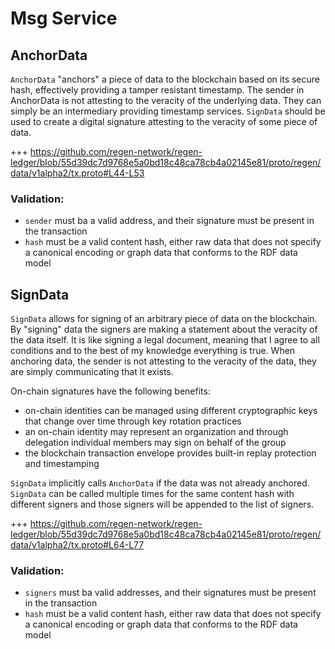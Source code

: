 # Msg Service

## AnchorData

`AnchorData` "anchors" a piece of data to the blockchain based on its secure hash, effectively providing a tamper resistant timestamp. The sender in AnchorData is not attesting to the veracity of the underlying data. They can simply be an intermediary providing timestamp services. `SignData` should be used to create a digital signature attesting to the veracity of some piece of data. 

+++ https://github.com/regen-network/regen-ledger/blob/55d39dc7d9768e5a0bd18c48ca78cb4a02145e81/proto/regen/data/v1alpha2/tx.proto#L44-L53

### Validation:

- `sender` must ba a valid address, and their signature must be present in the transaction
- `hash` must be a valid content hash, either raw data that does not specify a canonical encoding or graph data that conforms to the RDF data model

## SignData

`SignData` allows for signing of an arbitrary piece of data on the blockchain. By "signing" data the signers are making a statement about the veracity of the data itself. It is like signing a legal document, meaning that I agree to all conditions and to the best of my knowledge everything is true. When anchoring data, the sender is not attesting to the veracity of the data, they are simply communicating that it exists.

On-chain signatures have the following benefits:
- on-chain identities can be managed using different cryptographic keys that change over time through key rotation practices
- an on-chain identity may represent an organization and through delegation individual members may sign on behalf of the group
- the blockchain transaction envelope provides built-in replay protection and timestamping

`SignData` implicitly calls `AnchorData` if the data was not already anchored. `SignData` can be called multiple times for the same content hash with different signers and those signers will be appended to the list of signers.

+++ https://github.com/regen-network/regen-ledger/blob/55d39dc7d9768e5a0bd18c48ca78cb4a02145e81/proto/regen/data/v1alpha2/tx.proto#L64-L77

### Validation:

- `signers` must ba valid addresses, and their signatures must be present in the transaction
- `hash` must be a valid content hash, either raw data that does not specify a canonical encoding or graph data that conforms to the RDF data model
